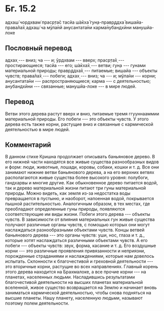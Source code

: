 # Бг. 15.2

адхаш́ чордхвам̇ праср̣та̄с тасйа ш́а̄кха̄ гун̣а-правр̣ддха̄ вишайа-права̄ла̄х̣ адхаш́
ча мӯла̄нй анусантата̄ни карма̄нубандхӣни манушйа-локе

## Пословный перевод

адхах̣ --- вниз; ча --- и; ӯрдхвам --- вверх; праср̣та̄х̣ ---
простирающиеся; тасйа --- его; ш́а̄кха̄х̣ --- ветви; гун̣а --- гунами
материальной природы; правр̣ддха̄х̣ --- питаемые; вишайа --- объекты
чувств; права̄ла̄х̣ --- побеги; адхах̣ --- вниз; ча --- и; мӯла̄ни --- корни;
анусантата̄ни --- распространяющиеся; карма --- с деятельностью;
анубандхӣни --- связанные; манушйа-локе --- в мире людей.

## Перевод

Ветви этого дерева растут вверх и вниз, питаемые тремя ггууннааммии
материальной природы. Его побеги --- это объекты чувств. У этого дерева
есть также корни, растущие вниз и связанные с кармической деятельностью
в мире людей.

## Комментарий

В данном стихе Кришна продолжает описывать баньяновое дерево. В его
нижней части находятся все живые существа разнообразных видов и форм:
люди, животные, лошади, коровы, собаки, кошки и т. д. Все они занимают
нижние ветви баньянового дерева, а на его верхних ветвях располагаются
живые существа более высокого уровня: полубоги, гандхарвы и многие
другие. Как обыкновенное дерево питается водой, так и дерево
материальной жизни питают три гуны материальной природы. Можно видеть,
как земля из-за недостатка воды превращается в пустыню, и наоборот,
напоенная водой, покрывается пышной растительностью. Аналогичным
образом, в тех местах, где преобладают определенные гуны природы,
появляются соответствующие им виды жизни. Побеги этого дерева ---
объекты чувств. В зависимости от влияния материальных гун живые существа
получают различные органы чувств, с помощью которых они могут
наслаждаться разнообразными объектами чувств. Концы ветвей баньянового
дерева --- это органы чувств: уши, нос, глаза и т. д., которые хотят
наслаждаться различными объектами чувств. А его побеги --- объекты
чувств: звук, форма, касание и т. д. Его воздушные корни --- это
различные проявления привязанности и неприязни, порожденные страданиями
и наслаждениями, которые нам довелось испытать. Склонности к
благочестивой и греховной деятельности --- это вторичные корни, растущие
во всех направлениях. Главный корень этого дерева находится на
Брахмалоке, а все прочие корни --- на планетах, населенных людьми.
Насладившись результатами благочестивой деятельности на высших планетах
материальной вселенной, живое существо возвращается на Землю и начинает
вновь заниматься кармической деятельностью, чтобы снова подняться на
высшие планеты. Нашу планету, населенную людьми, называют поэтому полем
деятельности.
